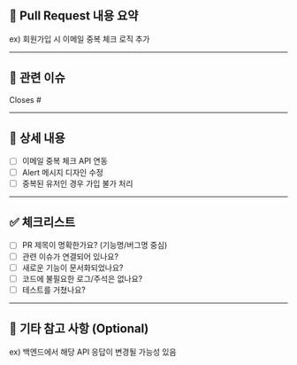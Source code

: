 ## 🔀 Pull Request 내용 요약

<!-- 변경된 기능/버그 수정 요약 설명 (한 문장 이내 요약) -->
ex) 회원가입 시 이메일 중복 체크 로직 추가

---

## 📌 관련 이슈
<!-- 연결된 이슈 번호를 작성하세요. 예: #12 -->
Closes #

---

## 📝 상세 내용

<!-- 구체적으로 어떤 변경을 했는지 설명해주세요 -->
- [ ] 이메일 중복 체크 API 연동
- [ ] Alert 메시지 디자인 수정
- [ ] 중복된 유저인 경우 가입 불가 처리

---

## ✅ 체크리스트

- [ ] PR 제목이 명확한가요? (기능명/버그명 중심)
- [ ] 관련 이슈가 연결되어 있나요?
- [ ] 새로운 기능이 문서화되었나요?
- [ ] 코드에 불필요한 로그/주석은 없나요?
- [ ] 테스트를 거쳤나요?

---

## 💬 기타 참고 사항 (Optional)

<!-- 리뷰어가 알아야 할 내용이나 궁금한 점을 자유롭게 적어주세요 -->
ex) 백엔드에서 해당 API 응답이 변경될 가능성 있음

